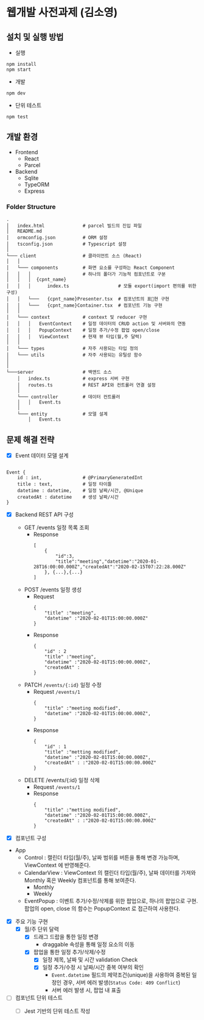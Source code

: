 # 웹개발 사전과제 (김소영)

## 설치 및 실행 방법
* 실행
```
npm install
npm start
```
* 개발 
```
npm dev
```
* 단위 테스트
```
npm test
```

## 개발 환경 
* Frontend
    * React
    * Parcel 
* Backend
    * Sqlite
    * TypeORM
    * Express

### Folder Structure
```
.
│   index.html              # parcel 빌드의 진입 파일 
│   README.md               
│   ormconfig.json          # ORM 설정 
│   tsconfig.json           # Typescript 설정 
│
└─── client                 # 클라이언트 소스 (React) 
│   │
│   └─── components         # 화면 요소를 구성하는 React Component
│   │   │                   # 하나의 폴더가 기능적 컴포넌트로 구분
│   │   │  {cpnt_name}
│   │   │      index.ts                  # 모듈 export(import 편의를 위한 구성)
│   │   └───   {cpnt_name}Presenter.tsx  # 컴포넌트의 표현 구현
│   │   └───   {cpnt_name}Container.tsx  # 컴포넌트 기능 구현
│   │  
│   └─── context            # context 및 reducer 구현 
│   │   │   EventContext    # 일정 데이터의 CRUD action 및 서버와의 연동
│   │   │   PopupContext    # 일정 추가/수정 팝업 open/close
│   │   │   ViewContext     # 현재 뷰 타입(월,주 달력)
│   │   
│   └─── types              # 자주 사용되는 타입 정의 
│   └─── utils              # 자주 사용되는 유틸성 함수
│      
│   
└───server                  # 백앤드 소스
    │   index.ts            # express 서버 구현 
    │   routes.ts           # REST API와 컨트롤러 연결 설정 
    │  
    └─── controller         # 데이터 컨트롤러 
    │   │   Event.ts        
    │     
    └─── entity             # 모델 설계
        │   Event.ts        

```


## 문제 해결 전략 

* [x] Event 데이터 모델 설계 
<pre><code>
Event { 
    id : int,               # @PrimaryGeneratedInt
    title : text,           # 일정 타이틀
    datetime : datetime,    # 일정 날짜/시간, @Unique
    createdAt : datetime    # 생성 날짜/시간
}
</code></pre>

* [x] Backend REST API 구성 
    - GET  /events 일정 목록 조회
       - Response
            ```
            [
                {
                    "id":3,
                    "title":"meeting","datetime":"2020-01-28T16:00:00.000Z","createdAt":"2020-02-15T07:22:28.000Z"
                }, {...},{...}
            ]
            ```
    - POST /events 일정 생성
        - Request
            ```
            {
                "title" :"meeting",
                "datetime" :"2020-02-01T15:00:00.000Z"
            }
            ```
        - Response
            ```
            {
                "id" : 2
                "title" :"meeting",
                "datetime" :"2020-02-01T15:00:00.000Z",
                "createdAt" : 
            }
            ```
    - PATCH `/events/{:id}` 일정 수정
        - Request `/events/1`
            ```
            {
                "title" :"meeting modified",
                "datetime" :"2020-02-01T15:00:00.000Z",
            }
            ```
        - Response
            ```
            {
                "id" : 1
                "title" :"metting modified",
                "datetime" :"2020-02-01T15:00:00.000Z",
                "createdAt" : :"2020-02-01T15:00:00.000Z"
            }
            ```
    - DELETE /events/{:id} 일정 삭제
        - Request `/events/1`
        - Response
            ```
            {
                "title" :"metting modified",
                "datetime" :"2020-02-01T15:00:00.000Z",
                "createdAt" : :"2020-02-01T15:00:00.000Z"
            }
            ```

* [x] 컴포넌트 구성 
- App
    - Control : 캘린더 타입(월/주), 날짜 범위를 버튼을 통해 변경 가능하며, ViewContext 에 반영해준다. 
    - CalendarView : ViewContext 의 캘린더 타입(월/주), 날짜 데이터를 가져와 Monthly 혹은 Weekly 컴포넌트를 통해 보여준다.  
        - Monthly
        - Weekly
    - EventPopup : 이벤트 추가/수정/삭제를 위한 팝업으로, 하나의 팝업으로 구현. 팝업의 open, close 의 함수는 PopupContext 로 접근하여 사용한다. 

* [x] 주요 기능 구현 
    - [x] 월/주 단위 달력
        - [x] 드래그 드랍을 통한 일정 변경 
            - draggable 속성을 통해 일정 요소의 이동
        - [x] 팝업을 통한 일정 추가/삭제/수정
            - [x] 일정 제목, 날짜 및 시간 validation Check 
            - [x] 일정 추가/수정 시 날짜/시간 중복 여부의 확인
                - `Event.datetime` 필드의 제약조건(unique)을 사용하여 중복된 일정인 경우, 서버 에러 발생(`Status Code: 409 Conflict`)
                - 서버 에러 발생 시, 팝업 내 표출

* [ ] 컴포넌트 단위 테스트 
    - [ ] Jest 기반의 단위 테스트 작성


